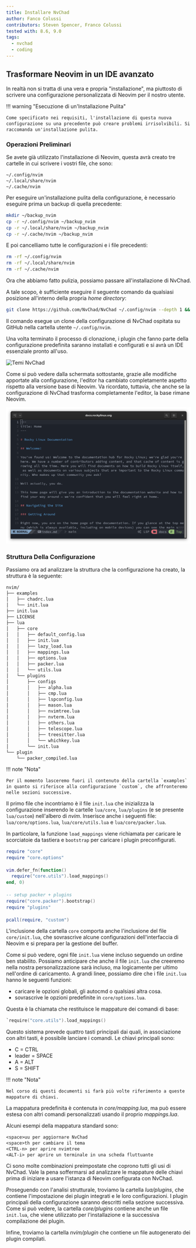 ```yaml
---
title: Installare NvChad
author: Fanco Colussi
contributors: Steven Spencer, Franco Colussi
tested with: 8.6, 9.0
tags:
  - nvchad
  - coding
---
```


## Trasformare Neovim in un IDE avanzato

In realtà non si tratta di una vera e propria "installazione", ma piuttosto di scrivere una configurazione personalizzata di Neovim per il nostro utente.

!!! warning "Esecuzione di un'Installazione Pulita"

    Come specificato nei requisiti, l'installazione di questa nuova configurazione su una precedente può creare problemi irrisolvibili. Si raccomanda un'installazione pulita.

### Operazioni Preliminari

Se avete già utilizzato l'installazione di Neovim, questa avrà creato tre cartelle in cui scrivere i vostri file, che sono:

```text
~/.config/nvim
~/.local/share/nvim
~/.cache/nvim
```

Per eseguire un'installazione pulita della configurazione, è necessario eseguire prima un backup di quella precedente:

```bash
mkdir ~/backup_nvim
cp -r ~/.config/nvim ~/backup_nvim
cp -r ~/.local/share/nvim ~/backup_nvim
cp -r ~/.cache/nvim ~/backup_nvim
```

E poi cancelliamo tutte le configurazioni e i file precedenti:

```bash
rm -rf ~/.config/nvim
rm -rf ~/.local/share/nvim
rm -rf ~/.cache/nvim
```

Ora che abbiamo fatto pulizia, possiamo passare all'installazione di NvChad.

A tale scopo, è sufficiente eseguire il seguente comando da qualsiasi posizione all'interno della propria _home directory_:

```bash
git clone https://github.com/NvChad/NvChad ~/.config/nvim --depth 1 && nvim
```

Il comando esegue un clone della configurazione di NvChad ospitata su GitHub nella cartella utente `~/.config/nvim`.

Una volta terminato il processo di clonazione, i plugin che fanno parte della configurazione predefinita saranno installati e configurati e si avrà un IDE essenziale pronto all'uso.

![Temi NvChad](images/nvchad_init.png)

Come si può vedere dalla schermata sottostante, grazie alle modifiche apportate alla configurazione, l'editor ha cambiato completamente aspetto rispetto alla versione base di Neovim. Va ricordato, tuttavia, che anche se la configurazione di NvChad trasforma completamente l'editor, la base rimane Neovim.

![NvChad Rockydocs](images/nvchad_ui.png)

### Struttura Della Configurazione

Passiamo ora ad analizzare la struttura che la configurazione ha creato, la struttura è la seguente:

```text
nvim/
├── examples
│   ├── chadrc.lua
│   └── init.lua
├── init.lua
├── LICENSE
├── lua
│   ├── core
│   │   ├── default_config.lua
│   │   ├── init.lua
│   │   ├── lazy_load.lua
│   │   ├── mappings.lua
│   │   ├── options.lua
│   │   ├── packer.lua
│   │   └── utils.lua
│   └── plugins
│       ├── configs
│       │   ├── alpha.lua
│       │   ├── cmp.lua
│       │   ├── lspconfig.lua
│       │   ├── mason.lua
│       │   ├── nvimtree.lua
│       │   ├── nvterm.lua
│       │   ├── others.lua
│       │   ├── telescope.lua
│       │   ├── treesitter.lua
│       │   └── whichkey.lua
│       └── init.lua
└── plugin
    └── packer_compiled.lua
```

!!! note "Nota"

    Per il momento lasceremo fuori il contenuto della cartella `examples` in quanto si riferisce alla configurazione `custom`, che affronteremo nelle sezioni successive.

Il primo file che incontriamo è il file `init.lua` che inizializza la configurazione inserendo le cartelle `lua/core`, `lua/plugins` (e se presente `lua/custom`) nell'albero di _nvim_. Inserisce anche i seguenti file: `lua/core/options.lua`, `lua/core/utils.lua` e `lua/core/packer.lua`.

In particolare, la funzione `load_mappings` viene richiamata per caricare le scorciatoie da tastiera e `bootstrap` per caricare i plugin preconfigurati.

```lua
require "core"
require "core.options"

vim.defer_fn(function()
  require("core.utils").load_mappings()
end, 0)

-- setup packer + plugins
require("core.packer").bootstrap()
require "plugins"

pcall(require, "custom")
```

L'inclusione della cartella `core` comporta anche l'inclusione del file `core/init.lua`, che sovrascrive alcune configurazioni dell'interfaccia di Neovim e si prepara per la gestione del buffer.

Come si può vedere, ogni file `init.lua` viene incluso seguendo un ordine ben stabilito. Possiamo anticipare che anche il file `init.lua` che creeremo nella nostra personalizzazione sarà incluso, ma logicamente per ultimo nell'ordine di caricamento. A grandi linee, possiamo dire che i file `init.lua` hanno le seguenti funzioni:

- caricare le opzioni globali, gli autocmd o qualsiasi altra cosa.
- sovrascrive le opzioni predefinite in `core/options.lua`.

Questa è la chiamata che restituisce le mappature dei comandi di base:

```lua
`require("core.utils").load_mappings()
```

Questo sistema prevede quattro tasti principali dai quali, in associazione con altri tasti, è possibile lanciare i comandi. Le chiavi principali sono:

- C = CTRL
- leader = SPACE
- A = ALT
- S = SHIFT

!!! note "Nota"

    Nel corso di questi documenti si farà più volte riferimento a queste mappature di chiavi.

La mappatura predefinita è contenuta in _core/mapping.lua_, ma può essere estesa con altri comandi personalizzati usando il proprio _mappings.lua_.

Alcuni esempi della mappatura standard sono:

```text
<space>uu per aggiornare NvChad
<space>th per cambiare il tema
<CTRL-n> per aprire nvimtree
<ALT-i> per aprire un terminale in una scheda fluttuante
```

Ci sono molte combinazioni preimpostate che coprono tutti gli usi di NvChad. Vale la pena soffermarsi ad analizzare le mappature delle chiavi prima di iniziare a usare l'istanza di Neovim configurata con NvChad.

Proseguendo con l'analisi strutturale, troviamo la cartella _lua/plugins_, che contiene l'impostazione dei plugin integrati e le loro configurazioni. I plugin principali della configurazione saranno descritti nella sezione successiva. Come si può vedere, la cartella _core/plugins_ contiene anche un file `init.lua`, che viene utilizzato per l'installazione e la successiva compilazione dei plugin.

Infine, troviamo la cartella _nvim/plugin_ che contiene un file autogenerato dei plugin compilati.
